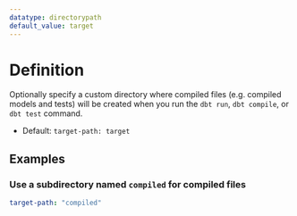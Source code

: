 ```yaml
---
datatype: directorypath
default_value: target
---
```

# Definition
Optionally specify a custom directory where compiled files (e.g. compiled models and tests) will be created when you run the `dbt run`, `dbt compile`, or `dbt test` command.


* Default: `target-path: target`

## Examples
### Use a subdirectory named `compiled` for compiled files

<File name='dbt_project.yml'>

```yml
target-path: "compiled"
```

</File>
